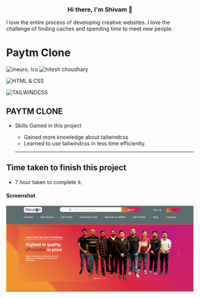 <h3 align="center">
Hi there, I'm Shivam</a> 👋
</h3>

I love the entire process of developing creative websites. I love the challenge of finding caches and spending time to meet new people. 


# Paytm Clone

![ineuro, lco](https://img.shields.io/badge/iNeuron-LCO-blue)
![hitesh choudhary](https://img.shields.io/badge/Hitesh--Choudhary-Full--stack--JS--bootcamp-red)

![HTML & CSS](https://img.shields.io/badge/HTML-CSS-orange)



![TAILWINDCSS](https://img.shields.io/badge/TAILWINDCSS-green)



## PAYTM CLONE

-   Skills Gained in this project
    -  Gained more knowledge about tailwindcss
    -  Learned to use tailwindcss in less time efficiently.


    ---

## Time taken to finish this project

-   7 hour taken to complete it.

#### Screenshot
![image](./Home%20page.png)